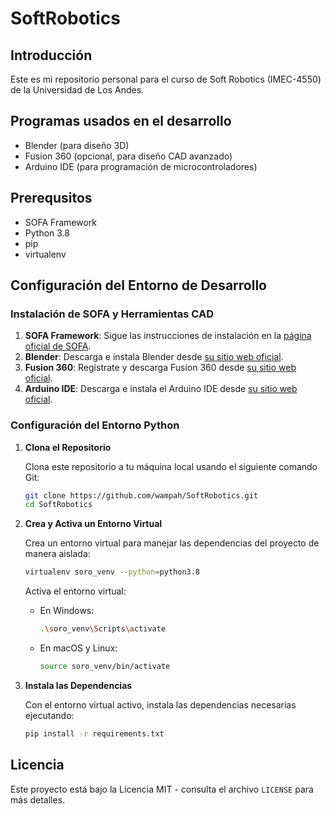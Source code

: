 # SoftRobotics

## Introducción
Este es mi repositorio personal para el curso de Soft Robotics (IMEC-4550) de la Universidad de Los Andes.

## Programas usados en el desarrollo
- Blender (para diseño 3D)
- Fusion 360 (opcional, para diseño CAD avanzado)
- Arduino IDE (para programación de microcontroladores)

## Prerequsitos
- SOFA Framework
- Python 3.8
- pip
- virtualenv

## Configuración del Entorno de Desarrollo

### Instalación de SOFA y Herramientas CAD
1. **SOFA Framework**: Sigue las instrucciones de instalación en la [página oficial de SOFA](https://www.sofa-framework.org/download/).
2. **Blender**: Descarga e instala Blender desde [su sitio web oficial](https://www.blender.org/download/).
3. **Fusion 360**: Regístrate y descarga Fusion 360 desde [su sitio web oficial](https://www.autodesk.com/products/fusion-360/overview).
4. **Arduino IDE**: Descarga e instala el Arduino IDE desde [su sitio web oficial](https://www.arduino.cc/en/software).

### Configuración del Entorno Python

1. **Clona el Repositorio**

    Clona este repositorio a tu máquina local usando el siguiente comando Git:

    ```bash
    git clone https://github.com/wampah/SoftRobotics.git
    cd SoftRobotics
    ```

2. **Crea y Activa un Entorno Virtual**

    Crea un entorno virtual para manejar las dependencias del proyecto de manera aislada:

    ```bash
    virtualenv soro_venv --python=python3.8
    ```

    Activa el entorno virtual:

    - En Windows:
        ```bash
        .\soro_venv\Scripts\activate
        ```

    - En macOS y Linux:
        ```bash
        source soro_venv/bin/activate
        ```

3. **Instala las Dependencias**

    Con el entorno virtual activo, instala las dependencias necesarias ejecutando:

    ```bash
    pip install -r requirements.txt
    ```

## Licencia
Este proyecto está bajo la Licencia MIT - consulta el archivo `LICENSE` para más detalles.